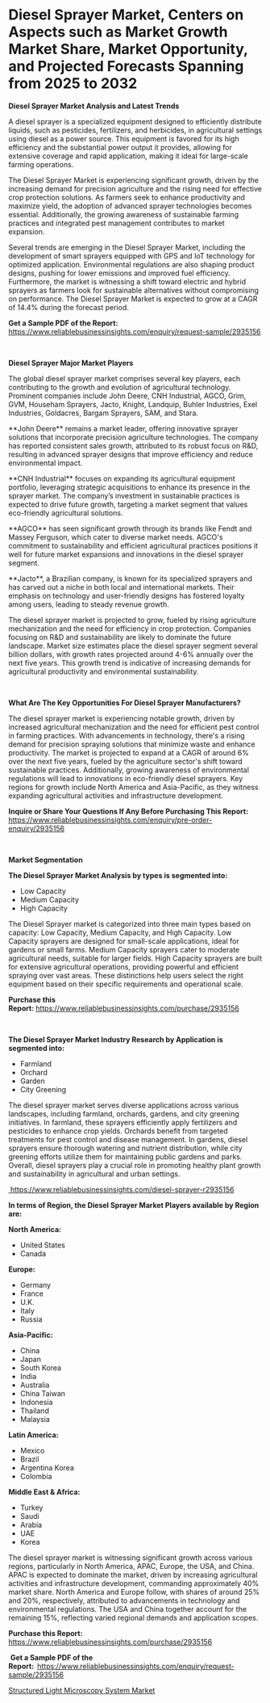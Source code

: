 <p><h1>Diesel Sprayer Market, Centers on Aspects such as Market Growth Market Share, Market Opportunity, and Projected Forecasts Spanning from 2025 to 2032</h1></p><p><strong>Diesel Sprayer Market Analysis and Latest Trends</strong></p>
<p><p>A diesel sprayer is a specialized equipment designed to efficiently distribute liquids, such as pesticides, fertilizers, and herbicides, in agricultural settings using diesel as a power source. This equipment is favored for its high efficiency and the substantial power output it provides, allowing for extensive coverage and rapid application, making it ideal for large-scale farming operations.</p><p>The Diesel Sprayer Market is experiencing significant growth, driven by the increasing demand for precision agriculture and the rising need for effective crop protection solutions. As farmers seek to enhance productivity and maximize yield, the adoption of advanced sprayer technologies becomes essential. Additionally, the growing awareness of sustainable farming practices and integrated pest management contributes to market expansion.</p><p>Several trends are emerging in the Diesel Sprayer Market, including the development of smart sprayers equipped with GPS and IoT technology for optimized application. Environmental regulations are also shaping product designs, pushing for lower emissions and improved fuel efficiency. Furthermore, the market is witnessing a shift toward electric and hybrid sprayers as farmers look for sustainable alternatives without compromising on performance. The Diesel Sprayer Market is expected to grow at a CAGR of 14.4% during the forecast period.</p></p>
<p><strong>Get a Sample PDF of the Report:&nbsp;</strong> <a href="https://www.reliablebusinessinsights.com/enquiry/request-sample/2935156?utm_campaign=2279&utm_medium=2&utm_source=Github&utm_content=ia&utm_term=14032025&utm_id=diesel-sprayer">https://www.reliablebusinessinsights.com/enquiry/request-sample/2935156</a></p>
<p>&nbsp;</p>
<p><strong>Diesel Sprayer Major Market Players</strong></p>
<p><p>The global diesel sprayer market comprises several key players, each contributing to the growth and evolution of agricultural technology. Prominent companies include John Deere, CNH Industrial, AGCO, Grim, GVM, Househam Sprayers, Jacto, Knight, Landquip, Buhler Industries, Exel Industries, Goldacres, Bargam Sprayers, SAM, and Stara.</p><p>**John Deere** remains a market leader, offering innovative sprayer solutions that incorporate precision agriculture technologies. The company has reported consistent sales growth, attributed to its robust focus on R&D, resulting in advanced sprayer designs that improve efficiency and reduce environmental impact. </p><p>**CNH Industrial** focuses on expanding its agricultural equipment portfolio, leveraging strategic acquisitions to enhance its presence in the sprayer market. The company’s investment in sustainable practices is expected to drive future growth, targeting a market segment that values eco-friendly agricultural solutions.</p><p>**AGCO** has seen significant growth through its brands like Fendt and Massey Ferguson, which cater to diverse market needs. AGCO's commitment to sustainability and efficient agricultural practices positions it well for future market expansions and innovations in the diesel sprayer segment.</p><p>**Jacto**, a Brazilian company, is known for its specialized sprayers and has carved out a niche in both local and international markets. Their emphasis on technology and user-friendly designs has fostered loyalty among users, leading to steady revenue growth.</p><p>The diesel sprayer market is projected to grow, fueled by rising agriculture mechanization and the need for efficiency in crop protection. Companies focusing on R&D and sustainability are likely to dominate the future landscape. Market size estimates place the diesel sprayer segment several billion dollars, with growth rates projected around 4-6% annually over the next five years. This growth trend is indicative of increasing demands for agricultural productivity and environmental sustainability.</p></p>
<p>&nbsp;</p>
<p><strong>What Are The Key Opportunities For Diesel Sprayer Manufacturers?</strong></p>
<p><p>The diesel sprayer market is experiencing notable growth, driven by increased agricultural mechanization and the need for efficient pest control in farming practices. With advancements in technology, there's a rising demand for precision spraying solutions that minimize waste and enhance productivity. The market is projected to expand at a CAGR of around 6% over the next five years, fueled by the agriculture sector's shift toward sustainable practices. Additionally, growing awareness of environmental regulations will lead to innovations in eco-friendly diesel sprayers. Key regions for growth include North America and Asia-Pacific, as they witness expanding agricultural activities and infrastructure development.</p></p>
<p><strong>Inquire or Share Your Questions If Any Before Purchasing This Report:</strong> <a href="https://www.reliablebusinessinsights.com/enquiry/pre-order-enquiry/2935156?utm_campaign=2279&utm_medium=2&utm_source=Github&utm_content=ia&utm_term=14032025&utm_id=diesel-sprayer">https://www.reliablebusinessinsights.com/enquiry/pre-order-enquiry/2935156</a></p>
<p>&nbsp;</p>
<p><strong>Market Segmentation</strong></p>
<p><strong>The Diesel Sprayer Market Analysis by types is segmented into:</strong></p>
<p><ul><li>Low Capacity</li><li>Medium Capacity</li><li>High Capacity</li></ul></p>
<p><p>The Diesel Sprayer market is categorized into three main types based on capacity: Low Capacity, Medium Capacity, and High Capacity. Low Capacity sprayers are designed for small-scale applications, ideal for gardens or small farms. Medium Capacity sprayers cater to moderate agricultural needs, suitable for larger fields. High Capacity sprayers are built for extensive agricultural operations, providing powerful and efficient spraying over vast areas. These distinctions help users select the right equipment based on their specific requirements and operational scale.</p></p>
<p><strong>Purchase this Report:&nbsp;</strong><a href="https://www.reliablebusinessinsights.com/purchase/2935156?utm_campaign=2279&utm_medium=2&utm_source=Github&utm_content=ia&utm_term=14032025&utm_id=diesel-sprayer">https://www.reliablebusinessinsights.com/purchase/2935156</a></p>
<p>&nbsp;</p>
<p><strong>The Diesel Sprayer Market Industry Research by Application is segmented into:</strong></p>
<p><ul><li>Farmland</li><li>Orchard</li><li>Garden</li><li>City Greening</li></ul></p>
<p><p>The diesel sprayer market serves diverse applications across various landscapes, including farmland, orchards, gardens, and city greening initiatives. In farmland, these sprayers efficiently apply fertilizers and pesticides to enhance crop yields. Orchards benefit from targeted treatments for pest control and disease management. In gardens, diesel sprayers ensure thorough watering and nutrient distribution, while city greening efforts utilize them for maintaining public gardens and parks. Overall, diesel sprayers play a crucial role in promoting healthy plant growth and sustainability in agricultural and urban settings.</p></p>
<p><a href="https://www.reliablebusinessinsights.com/diesel-sprayer-r2935156?utm_campaign=2279&utm_medium=2&utm_source=Github&utm_content=ia&utm_term=14032025&utm_id=diesel-sprayer">&nbsp;https://www.reliablebusinessinsights.com/diesel-sprayer-r2935156</a></p>
<p><strong>In terms of Region, the Diesel Sprayer Market Players available by Region are:</strong></p>
<p>
    <p> <strong> North America: </strong>
        <ul>
            <li>United States</li>
            <li>Canada</li>
        </ul>
        </p> 
    <p> <strong> Europe: </strong>
        <ul>
            <li>Germany</li>
            <li>France</li>
            <li>U.K.</li>
            <li>Italy</li>
            <li>Russia</li>
        </ul>
        </p> 
    <p> <strong> Asia-Pacific: </strong>
        <ul>
            <li>China</li>
            <li>Japan</li>
            <li>South Korea</li>
            <li>India</li>
            <li>Australia</li>
            <li>China Taiwan</li>
            <li>Indonesia</li>
            <li>Thailand</li>
            <li>Malaysia</li>
        </ul>
        </p> 
    <p> <strong> Latin America: </strong>
        <ul>
            <li>Mexico</li>
            <li>Brazil</li>
            <li>Argentina Korea</li>
            <li>Colombia</li>
        </ul>
        </p> 
    <p> <strong> Middle East & Africa: </strong>
        <ul>
            <li>Turkey</li>
            <li>Saudi</li>
            <li>Arabia</li>
            <li>UAE</li>
            <li>Korea</li>
        </ul>
    </p>
    </p>
<p><p>The diesel sprayer market is witnessing significant growth across various regions, particularly in North America, APAC, Europe, the USA, and China. APAC is expected to dominate the market, driven by increasing agricultural activities and infrastructure development, commanding approximately 40% market share. North America and Europe follow, with shares of around 25% and 20%, respectively, attributed to advancements in technology and environmental regulations. The USA and China together account for the remaining 15%, reflecting varied regional demands and application scopes.</p></p>
<p><strong>Purchase this Report: </strong><a href="https://www.reliablebusinessinsights.com/purchase/2935156?utm_campaign=2279&utm_medium=2&utm_source=Github&utm_content=ia&utm_term=14032025&utm_id=diesel-sprayer">https://www.reliablebusinessinsights.com/purchase/2935156</a></p>
<p>&nbsp;<strong>Get a Sample PDF of the Report:&nbsp;&nbsp;</strong><a href="https://www.reliablebusinessinsights.com/enquiry/request-sample/2935156?utm_campaign=2279&utm_medium=2&utm_source=Github&utm_content=ia&utm_term=14032025&utm_id=diesel-sprayer">https://www.reliablebusinessinsights.com/enquiry/request-sample/2935156</a></p>
<p><strong></strong></p>
<p><p><a href="https://github.com/NarcisoFerry/Market-Research-Report-List-1/blob/main/structured-light-microscopy-system-market.md?utm_campaign=2279&utm_medium=2&utm_source=Github&utm_content=ia&utm_term=14032025&utm_id=diesel-sprayer">Structured Light Microscopy System Market</a></p></p>